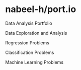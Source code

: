 # nabeel-h/port.io
Data Analysis Portfolio

Data Exploration and Analysis

Regression Problems

Classification Problems

Machine Learning Problems

